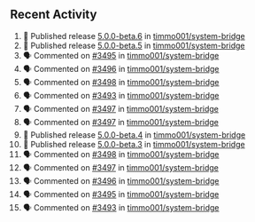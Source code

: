 ## Recent Activity

<!--START_SECTION:activity-->
1. 🚀 Published release [5.0.0-beta.6](https://github.com/5.0.0-beta.6) in [timmo001/system-bridge](https://github.com/timmo001/system-bridge)
2. 🚀 Published release [5.0.0-beta.5](https://github.com/5.0.0-beta.5) in [timmo001/system-bridge](https://github.com/timmo001/system-bridge)
3. 🗣 Commented on [#3495](https://github.com/timmo001/system-bridge/issues/3495) in [timmo001/system-bridge](https://github.com/timmo001/system-bridge)
4. 🗣 Commented on [#3496](https://github.com/timmo001/system-bridge/issues/3496) in [timmo001/system-bridge](https://github.com/timmo001/system-bridge)
5. 🗣 Commented on [#3498](https://github.com/timmo001/system-bridge/issues/3498) in [timmo001/system-bridge](https://github.com/timmo001/system-bridge)
6. 🗣 Commented on [#3493](https://github.com/timmo001/system-bridge/issues/3493) in [timmo001/system-bridge](https://github.com/timmo001/system-bridge)
7. 🗣 Commented on [#3497](https://github.com/timmo001/system-bridge/issues/3497) in [timmo001/system-bridge](https://github.com/timmo001/system-bridge)
8. 🗣 Commented on [#3497](https://github.com/timmo001/system-bridge/issues/3497) in [timmo001/system-bridge](https://github.com/timmo001/system-bridge)
9. 🚀 Published release [5.0.0-beta.4](https://github.com/5.0.0-beta.4) in [timmo001/system-bridge](https://github.com/timmo001/system-bridge)
10. 🚀 Published release [5.0.0-beta.3](https://github.com/5.0.0-beta.3) in [timmo001/system-bridge](https://github.com/timmo001/system-bridge)
11. 🗣 Commented on [#3498](https://github.com/timmo001/system-bridge/issues/3498) in [timmo001/system-bridge](https://github.com/timmo001/system-bridge)
12. 🗣 Commented on [#3497](https://github.com/timmo001/system-bridge/issues/3497) in [timmo001/system-bridge](https://github.com/timmo001/system-bridge)
13. 🗣 Commented on [#3496](https://github.com/timmo001/system-bridge/issues/3496) in [timmo001/system-bridge](https://github.com/timmo001/system-bridge)
14. 🗣 Commented on [#3495](https://github.com/timmo001/system-bridge/issues/3495) in [timmo001/system-bridge](https://github.com/timmo001/system-bridge)
15. 🗣 Commented on [#3493](https://github.com/timmo001/system-bridge/issues/3493) in [timmo001/system-bridge](https://github.com/timmo001/system-bridge)
<!--END_SECTION:activity-->
